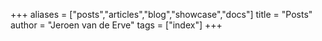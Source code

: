 +++
aliases = ["posts","articles","blog","showcase","docs"]
title = "Posts"
author = "Jeroen van de Erve"
tags = ["index"]
+++